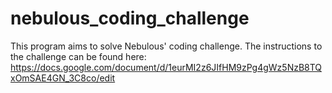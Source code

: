 # nebulous_coding_challenge

This program aims to solve Nebulous' coding challenge. The instructions to the challenge
can be found here: https://docs.google.com/document/d/1eurMI2z6JIfHM9zPg4gWz5NzB8TQxOmSAE4GN_3C8co/edit
